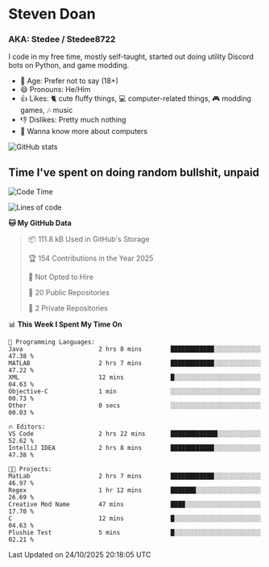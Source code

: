 # Steven Doan
### AKA: Stedee / Stedee8722
I code in my free time, mostly self-taught, started out doing utility Discord bots on Python, and game modding.

- 🤔 Age: Prefer not to say (18+)
- 😄 Pronouns: He/Him
- 👍 Likes: 🐈 cute fluffy things, 💻 computer-related things, 🎮 modding games, 🎶 music
- 👎 Dislikes: Pretty much nothing
- 🥹 Wanna know more about computers

![GitHub stats](https://github-readme-stats-iota-mocha-40.vercel.app/api?username=Stedee8722&show=prs_merged,prs_merged_percentage&show_icons=true&theme=transparent)

## Time I've spent on doing random bullshit, unpaid
<!--START_SECTION:Time I've spent on doing random bullshit, unpaid-->
![Code Time](http://img.shields.io/badge/Code%20Time-366%20hrs%2038%20mins-blue)

![Lines of code](https://img.shields.io/badge/From%20Hello%20World%20I%27ve%20Written-91.7%20thousand%20lines%20of%20code-blue)

**🐱 My GitHub Data** 

> 📦 111.8 kB Used in GitHub's Storage 
 > 
> 🏆 154 Contributions in the Year 2025
 > 
> 🚫 Not Opted to Hire
 > 
> 📜 20 Public Repositories 
 > 
> 🔑 2 Private Repositories 
 > 
📊 **This Week I Spent My Time On** 

```text
💬 Programming Languages: 
Java                     2 hrs 8 mins        ████████████░░░░░░░░░░░░░   47.38 % 
MATLAB                   2 hrs 7 mins        ████████████░░░░░░░░░░░░░   47.22 % 
XML                      12 mins             █░░░░░░░░░░░░░░░░░░░░░░░░   04.63 % 
Objective-C              1 min               ░░░░░░░░░░░░░░░░░░░░░░░░░   00.73 % 
Other                    0 secs              ░░░░░░░░░░░░░░░░░░░░░░░░░   00.03 % 

🔥 Editors: 
VS Code                  2 hrs 22 mins       █████████████░░░░░░░░░░░░   52.62 % 
IntelliJ IDEA            2 hrs 8 mins        ████████████░░░░░░░░░░░░░   47.38 % 

🐱‍💻 Projects: 
MatLab                   2 hrs 7 mins        ████████████░░░░░░░░░░░░░   46.97 % 
Regex                    1 hr 12 mins        ███████░░░░░░░░░░░░░░░░░░   26.69 % 
Creative Mod Name        47 mins             ████░░░░░░░░░░░░░░░░░░░░░   17.70 % 
C                        12 mins             █░░░░░░░░░░░░░░░░░░░░░░░░   04.63 % 
Plushie Test             5 mins              █░░░░░░░░░░░░░░░░░░░░░░░░   02.21 % 
```


 Last Updated on 24/10/2025 20:18:05 UTC
<!--END_SECTION:Time I've spent on doing random bullshit, unpaid-->
